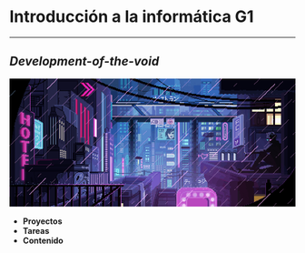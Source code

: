# Introducción a la informática G1
_ _ _
## _Development-of-the-void_

![Development-of-the-void](https://github.com/VOIDX66/Development-of-the-void/blob/master/giphy.gif)

- **Proyectos**
- **Tareas**
- **Contenido**

     

